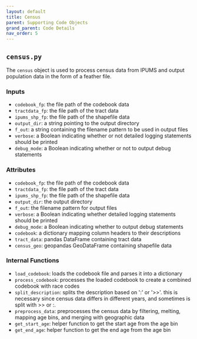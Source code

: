 ```yaml
---
layout: default
title: Census
parent: Supporting Code Objects
grand_parent: Code Details
nav_order: 5
---
```


## `census.py`
The `census` object is used to process census data from IPUMS and output population data in the form of a feather file.

### Inputs
* `codebook_fp`: the file path of the codebook data
* `tractdata_fp`: the file path of the tract data
* `ipums_shp_fp`: the file path of the shapefile data
* `output_dir`: a string pointing to the output directory
* `f_out`: a string containing the filename pattern to be used in output files
* `verbose`: a Boolean indicating whether or not detailed logging statements should be printed
* `debug_mode`: a Boolean indicating whether or not to output debug statements

### Attributes
* `codebook_fp`: the file path of the codebook data
* `tractdata_fp`: the file path of the tract data
* `ipums_shp_fp`: the file path of the shapefile data
* `output_dir`: the output directory
* `f_out`: the filename pattern for output files
* `verbose`: a Boolean indicating whether detailed logging statements should be printed
* `debug_mode`: a Boolean indicating whether to output debug statements
* `codebook`: a dictionary mapping column headers to their descriptions
* `tract_data`: pandas DataFrame containing tract data
* `census_geo`: geopandas GeoDataFrame containing shapefile data

### Internal Functions
* `load_codebook`: loads the codebook file and parses it into a dictionary
* `process_codebook`: processes the loaded codebook to create a combined codebook with race codes
* `split_description`: splits the description based on ':' or '>>'. this is necessary since census data differs in different years, and sometimes is split with >> or :. 
* `preprocess_data`: preprocesses the census data by filtering, melting, mapping age bins, and merging with geographic data
* `get_start_age`: helper function to get the start age from the age bin
* `get_end_age`: helper function to get the end age from the age bin

